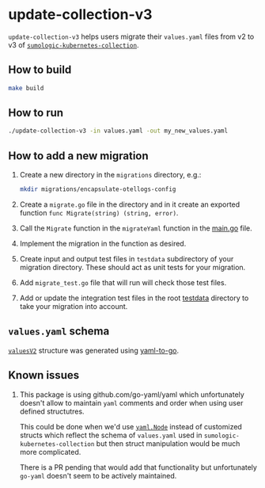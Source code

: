 # update-collection-v3

`update-collection-v3` helps users migrate their `values.yaml` files from v2 to v3
of [`sumologic-kubernetes-collection`][collection_github].

[collection_github]: https://github.com/SumoLogic/sumologic-kubernetes-collection

## How to build

```bash
make build
```

## How to run

```bash
./update-collection-v3 -in values.yaml -out my_new_values.yaml
```

## How to add a new migration

1. Create a new directory in the `migrations` directory, e.g.:

   ```bash
   mkdir migrations/encapsulate-otellogs-config
   ```

1. Create a `migrate.go` file in the directory and in it create an exported function `func Migrate(string) (string, error)`.

1. Call the `Migrate` function in the `migrateYaml` function in the [main.go](main.go) file.

1. Implement the migration in the function as desired.

1. Create input and output test files in `testdata` subdirectory of your migration directory.
   These should act as unit tests for your migration.

1. Add `migrate_test.go` file that will run will check those test files.

1. Add or update the integration test files in the root [testdata](testdata/) directory to take your migration into account.

## `values.yaml` schema

[`valuesV2`][valuesV2] structure was generated using [yaml-to-go][yaml-to-go].

[yaml-to-go]: https://zhwt.github.io/yaml-to-go/
[valuesv2]: ./valuesv2.go

## Known issues

1. This package is using github.com/go-yaml/yaml which unfortunately doesn't allow
   to maintain `yaml` comments and order when using user defined structutres.

   This could be done when we'd use [`yaml.Node`][yaml_node] instead of customized structs
   which reflect the schema of `values.yaml` used in `sumologic-kubernetes-collection`
   but then struct manipulation would be much more complicated.

   There is a PR pending that would add that functionality but unfortunately `go-yaml`
   doesn't seem to be actively maintained.

[yaml_node]: https://pkg.go.dev/gopkg.in/yaml.v3#Node
[pr_726]: https://github.com/go-yaml/yaml/pull/726
